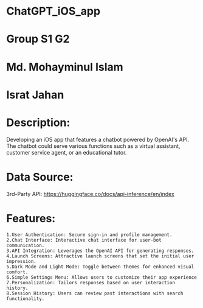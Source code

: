 # ChatGPT_iOS_app

# Group S1 G2

# Md. Mohayminul Islam
# Israt Jahan
 
 # Description: 
 Developing an iOS app that features a chatbot powered by OpenAI's API. The chatbot could serve various functions such as a virtual assistant, customer service agent, or an educational tutor.
 
 
# Data Source:
   3rd-Party API: https://huggingface.co/docs/api-inference/en/index
  
 # Features:
    1.User Authentication: Secure sign-in and profile management.
    2.Chat Interface: Interactive chat interface for user-bot communication.
    3.API Integration: Leverages the OpenAI API for generating responses.
    4.Launch Screens: Attractive launch screens that set the initial user impression.
    5.Dark Mode and Light Mode: Toggle between themes for enhanced visual comfort.
    6.Simple Settings Menu: Allows users to customize their app experience
    7.Personalization: Tailors responses based on user interaction history.
    8.Session History: Users can review past interactions with search functionality.

